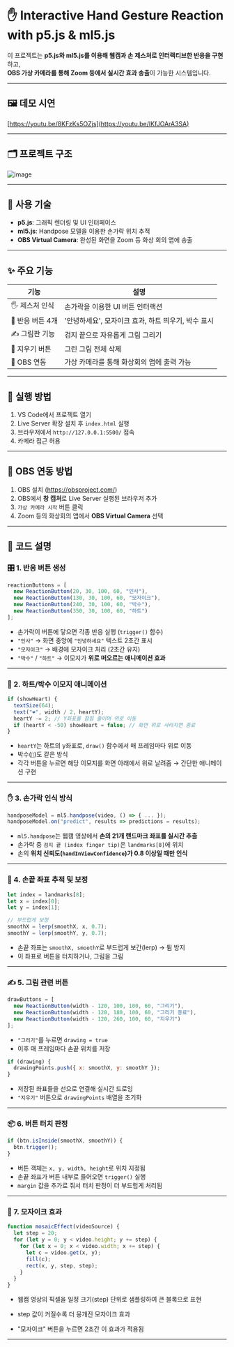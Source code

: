 # ✋ Interactive Hand Gesture Reaction with p5.js & ml5.js

이 프로젝트는 **p5.js와 ml5.js를 이용해 웹캠과 손 제스처로 인터랙티브한 반응을 구현**하고,  
**OBS 가상 카메라를 통해 Zoom 등에서 실시간 효과 송출**이 가능한 시스템입니다.

---

## 🖼️ 데모 시연

[https://youtu.be/8KFzKs5OZjs](https://youtu.be/IKfJOArA3SA)

---

## 🗂️ 프로젝트 구조

![image](https://github.com/user-attachments/assets/635878bd-43c2-40da-8a5f-9dfa9dd8fb2c)

---


## 🔧 사용 기술

- **p5.js**: 그래픽 렌더링 및 UI 인터페이스
- **ml5.js**: Handpose 모델을 이용한 손가락 위치 추적
- **OBS Virtual Camera**: 완성된 화면을 Zoom 등 화상 회의 앱에 송출

---

## ✨ 주요 기능

| 기능 | 설명 |
|------|------|
| 🖐️ 제스처 인식 | 손가락을 이용한 UI 버튼 인터랙션 |
| 📣 반응 버튼 4개 | '안녕하세요', 모자이크 효과, 하트 띄우기, 박수 표시 |
| ✍️ 그림판 기능 | 검지 끝으로 자유롭게 그림 그리기 |
| 🧽 지우기 버튼 | 그린 그림 전체 삭제 |
| 🎥 OBS 연동 | 가상 카메라를 통해 화상회의 앱에 출력 가능 |

---

## 🚀 실행 방법

1. VS Code에서 프로젝트 열기
2. Live Server 확장 설치 후 `index.html` 실행
3. 브라우저에서 `http://127.0.0.1:5500/` 접속
4. 카메라 접근 허용

---

## 🎥 OBS 연동 방법

1. OBS 설치 (https://obsproject.com/)
2. OBS에서 **창 캡처**로 Live Server 실행된 브라우저 추가
3. `가상 카메라 시작` 버튼 클릭
4. Zoom 등의 화상회의 앱에서 **OBS Virtual Camera** 선택

---

## 📌 코드 설명

### 🎛️ 1. 반응 버튼 생성

```js
reactionButtons = [
  new ReactionButton(20, 30, 100, 60, "인사"),
  new ReactionButton(130, 30, 100, 60, "모자이크"),
  new ReactionButton(240, 30, 100, 60, "박수"),
  new ReactionButton(350, 30, 100, 60, "하트")
];
```

- 손가락이 버튼에 닿으면 각종 반응 실행 (`trigger()` 함수)
- `"인사"` → 화면 중앙에 `"안녕하세요"` 텍스트 2초간 표시
- `"모자이크"` → 배경에 모자이크 처리 (2초간 유지)
- `"박수"` / `"하트"` → 이모지가 **위로 떠오르는 애니메이션 효과**

---

### 💖 2. 하트/박수 이모지 애니메이션

```js
if (showHeart) {
  textSize(64);
  text("❤️", width / 2, heartY);
  heartY -= 2; // Y좌표를 점점 줄이며 위로 이동
  if (heartY < -50) showHeart = false; // 화면 위로 사라지면 종료
}
```

- `heartY`는 하트의 y좌표로, `draw()` 함수에서 매 프레임마다 위로 이동
- 박수(`👏`)도 같은 방식
- 각각 버튼을 누르면 해당 이모지를 화면 아래에서 위로 날려줌 → 간단한 애니메이션 구현

---

### ✋ 3. 손가락 인식 방식

```js
handposeModel = ml5.handpose(video, () => { ... });
handposeModel.on("predict", results => predictions = results);
```

- `ml5.handpose`는 웹캠 영상에서 **손의 21개 랜드마크 좌표를 실시간 추출**
- 손가락 중 `검지 끝 (index finger tip)`은 `landmarks[8]`에 위치
- 손의 **위치 신뢰도(`handInViewConfidence`)가 0.8 이상일 때만 인식**

---

### 🎯 4. 손끝 좌표 추적 및 보정

```js
let index = landmarks[8];
let x = index[0];
let y = index[1];

// 부드럽게 보정
smoothX = lerp(smoothX, x, 0.7);
smoothY = lerp(smoothY, y, 0.7);
```

- 손끝 좌표는 `smoothX, smoothY`로 부드럽게 보간(lerp) → 튐 방지
- 이 좌표로 버튼을 터치하거나, 그림을 그림

---

### ✍️ 5. 그림 관련 버튼

```js
drawButtons = [
  new ReactionButton(width - 120, 100, 100, 60, "그리기"),
  new ReactionButton(width - 120, 180, 100, 60, "그리기 종료"),
  new ReactionButton(width - 120, 260, 100, 60, "지우기")
];
```

- `"그리기"`를 누르면 `drawing = true`
- 이후 매 프레임마다 손끝 위치를 저장

```js
if (drawing) {
  drawingPoints.push({ x: smoothX, y: smoothY });
}
```

- 저장된 좌표들을 선으로 연결해 실시간 드로잉
- `"지우기"` 버튼으로 `drawingPoints` 배열을 초기화

---

### 📦 6. 버튼 터치 판정

```js
if (btn.isInside(smoothX, smoothY)) {
  btn.trigger();
}
```

- 버튼 객체는 `x, y, width, height`로 위치 지정됨
- 손끝 좌표가 버튼 내부로 들어오면 `trigger()` 실행
- `margin` 값을 추가로 줘서 터치 판정이 더 부드럽게 처리됨

---


### 🧱 7. 모자이크 효과

```js
function mosaicEffect(videoSource) {
  let step = 20;
  for (let y = 0; y < video.height; y += step) {
    for (let x = 0; x < video.width; x += step) {
      let c = video.get(x, y);
      fill(c);
      rect(x, y, step, step);
    }
  }
}
```

- 웹캠 영상의 픽셀을 일정 크기(step) 단위로 샘플링하여 큰 블록으로 표현

- step 값이 커질수록 더 뭉개진 모자이크 효과

- "모자이크" 버튼을 누르면 2초간 이 효과가 적용됨

---
